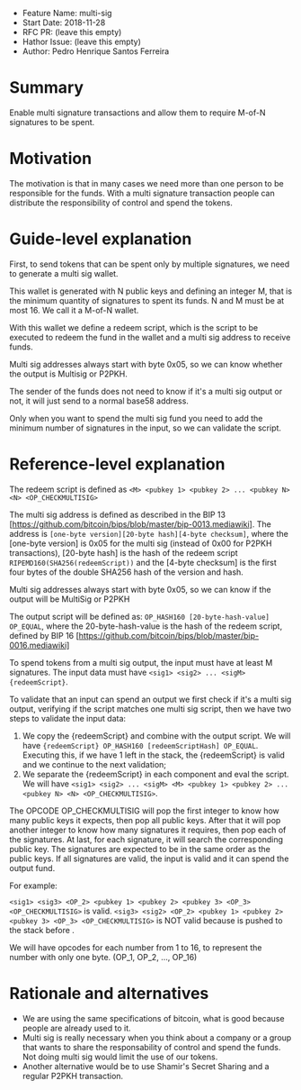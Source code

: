 - Feature Name: multi-sig
- Start Date: 2018-11-28
- RFC PR: (leave this empty)
- Hathor Issue: (leave this empty)
- Author: Pedro Henrique Santos Ferreira

# Summary
[summary]: #summary

Enable multi signature transactions and allow them to require M-of-N signatures to be spent.

# Motivation
[motivation]: #motivation

The motivation is that in many cases we need more than one person to be responsible for the funds. With a multi signature transaction people can distribute the responsibility of control and spend the tokens.

# Guide-level explanation
[guide-level-explanation]: #guide-level-explanation

First, to send tokens that can be spent only by multiple signatures, we need to generate a multi sig wallet.

This wallet is generated with N public keys and defining an integer M, that is the minimum quantity of signatures to spent its funds. N and M must be at most 16. We call it a M-of-N wallet.

With this wallet we define a redeem script, which is the script to be executed to redeem the fund in the wallet and a multi sig address to receive funds.

Multi sig addresses always start with byte 0x05, so we can know whether the output is Multisig or P2PKH.

The sender of the funds does not need to know if it's a multi sig output or not, it will just send to a normal base58 address.

Only when you want to spend the multi sig fund you need to add the minimum number of signatures in the input, so we can validate the script.

# Reference-level explanation
[reference-level-explanation]: #reference-level-explanation

The redeem script is defined as `<M> <pubkey 1> <pubkey 2> ... <pubkey N> <N> <OP_CHECKMULTISIG>`

The multi sig address is defined as described in the BIP 13 [https://github.com/bitcoin/bips/blob/master/bip-0013.mediawiki]. The address is `[one-byte version][20-byte hash][4-byte checksum]`, where the [one-byte version] is 0x05 for the multi sig (instead of 0x00 for P2PKH transactions), [20-byte hash] is the hash of the redeem script `RIPEMD160(SHA256(redeemScript))` and the [4-byte checksum] is the first four bytes of the double SHA256 hash of the version and hash.

Multi sig addresses always start with byte 0x05, so we can know if the output will be MultiSig or P2PKH

The output script will be defined as: `OP_HASH160 [20-byte-hash-value] OP_EQUAL`, where the 20-byte-hash-value is the hash of the redeem script, defined by BIP 16 [https://github.com/bitcoin/bips/blob/master/bip-0016.mediawiki]

To spend tokens from a multi sig output, the input must have at least M signatures. The input data must have `<sig1> <sig2> ... <sigM> {redeemScript}`.

To validate that an input can spend an output we first check if it's a multi sig output, verifying if the script matches one multi sig script, then we have two steps to validate the input data:

1. We copy the {redeemScript} and combine with the output script. We will have `{redeemScript} OP_HASH160 [redeemScriptHash] OP_EQUAL`. Executing this, if we have 1 left in the stack, the {redeemScript} is valid and we continue to the next validation;
2. We separate the {redeemScript} in each component and eval the script. We will have `<sig1> <sig2> ... <sigM> <M> <pubkey 1> <pubkey 2> ... <pubkey N> <N> <OP_CHECKMULTISIG>`. 

The OPCODE OP_CHECKMULTISIG will pop the first integer to know how many public keys it expects, then pop all public keys. After that it will pop another integer to know how many signatures it requires, then pop each of the signatures. At last, for each signature, it will search the corresponding public key. The signatures are expected to be in the same order as the public keys. If all signatures are valid, the input is valid and it can spend the output fund.

For example:

`<sig1> <sig3> <OP_2> <pubkey 1> <pubkey 2> <pubkey 3> <OP_3> <OP_CHECKMULTISIG>` is valid.
`<sig3> <sig2> <OP_2> <pubkey 1> <pubkey 2> <pubkey 3> <OP_3> <OP_CHECKMULTISIG>` is NOT valid because <sig3> is pushed to the stack before <sig2>.

We will have opcodes for each number from 1 to 16, to represent the number with only one byte. (OP_1, OP_2, ..., OP_16)

# Rationale and alternatives
[rationale-and-alternatives]: #rationale-and-alternatives

- We are using the same specifications of bitcoin, what is good because people are already used to it.
- Multi sig is really necessary when you think about a company or a group that wants to share the responsability of control and spend the funds. Not doing multi sig would limit the use of our tokens.
- Another alternative would be to use Shamir's Secret Sharing and a regular P2PKH transaction.